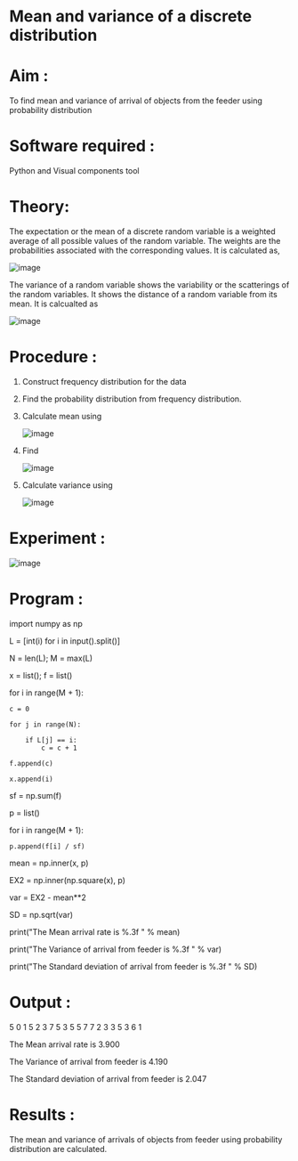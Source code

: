 #  Mean and variance of a discrete  distribution


# Aim : 

To find mean and variance of arrival of objects from the feeder using probability distribution


# Software required :  

Python and Visual components tool

# Theory:

The expectation or the mean of a discrete random variable is a weighted average of all possible
values of the random variable. The weights are the probabilities associated with the corresponding values. 
It is calculated as,

![image](https://user-images.githubusercontent.com/103921593/192938463-e34177f4-f188-48a0-bda2-8f6d1d660ed2.png)

The variance of a random variable shows the variability or the scatterings of the random variables.
It shows the distance of a random variable from its mean. It is calcualted as

![image](https://user-images.githubusercontent.com/103921593/192938695-99fedc01-34d5-4d36-84df-5880e766ed0c.png)


# Procedure :

1. Construct frequency distribution for the data

2. Find the  probability distribution from frequency distribution.

3. Calculate mean using 
   
   ![image](https://user-images.githubusercontent.com/103921593/192940431-03b81777-c54d-4286-b4f4-82dfe7666b4c.png)

4. Find  
   
      ![image](https://user-images.githubusercontent.com/103921593/192940255-2d9dd746-6875-4a6d-877b-6da6cdb96ab1.png)

5.  Calculate variance using 
  
      ![image](https://user-images.githubusercontent.com/103921593/192942852-913550a9-fabe-4a55-b956-0487b18bbd97.png)


# Experiment :

![image](https://user-images.githubusercontent.com/103921593/229993174-5b67e57e-3e01-4ac4-9f83-410a932b22bf.png)

# Program :


import numpy as np

L = [int(i) for i in input().split()]

N = len(L); M = max(L)

x = list(); f = list()

for i in range(M + 1):

    c = 0
    
    for j in range(N):
    
        if L[j] == i:
            c = c + 1
    
    f.append(c)
   
    x.append(i)

sf = np.sum(f)

p = list()

for i in range(M + 1):

    p.append(f[i] / sf)


mean = np.inner(x, p)

EX2 = np.inner(np.square(x), p)

var = EX2 - mean**2

SD = np.sqrt(var)

print("The Mean arrival rate is %.3f " % mean)

print("The Variance of arrival from feeder is %.3f " % var)

print("The Standard deviation of arrival from feeder is %.3f " % SD)

# Output : 

5 0 1 5 2 3 7 5 3 5 5 7 7 2 3 3 5 3 6 1

The Mean arrival rate is 3.900

The Variance of arrival from feeder is 4.190

The Standard deviation of arrival from feeder is 2.047

# Results :
The mean and variance of arrivals of objects from feeder using probability distribution are calculated.

